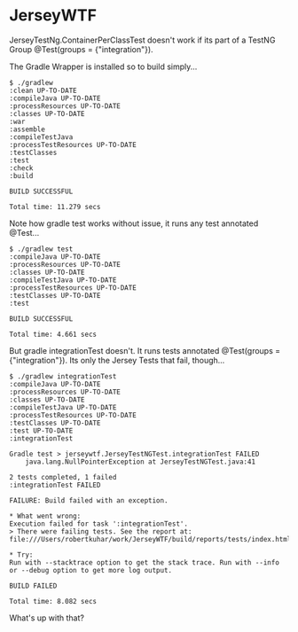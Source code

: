 JerseyWTF
=========

JerseyTestNg.ContainerPerClassTest doesn't work if its part of a TestNG Group @Test(groups = {"integration"}).

The Gradle Wrapper is installed so to build simply...

    $ ./gradlew
    :clean UP-TO-DATE
    :compileJava UP-TO-DATE
    :processResources UP-TO-DATE
    :classes UP-TO-DATE
    :war
    :assemble
    :compileTestJava
    :processTestResources UP-TO-DATE
    :testClasses
    :test
    :check
    :build
    
    BUILD SUCCESSFUL
    
    Total time: 11.279 secs

Note how gradle test works without issue, it runs any test annotated @Test...

    $ ./gradlew test
    :compileJava UP-TO-DATE
    :processResources UP-TO-DATE
    :classes UP-TO-DATE
    :compileTestJava UP-TO-DATE
    :processTestResources UP-TO-DATE
    :testClasses UP-TO-DATE
    :test
    
    BUILD SUCCESSFUL
    
    Total time: 4.661 secs

But gradle integrationTest doesn't.  It runs tests annotated @Test(groups = {"integration"}).
Its only the Jersey Tests that fail, though...

    $ ./gradlew integrationTest
    :compileJava UP-TO-DATE
    :processResources UP-TO-DATE
    :classes UP-TO-DATE
    :compileTestJava UP-TO-DATE
    :processTestResources UP-TO-DATE
    :testClasses UP-TO-DATE
    :test UP-TO-DATE
    :integrationTest
    
    Gradle test > jerseywtf.JerseyTestNGTest.integrationTest FAILED
        java.lang.NullPointerException at JerseyTestNGTest.java:41
    
    2 tests completed, 1 failed
    :integrationTest FAILED
    
    FAILURE: Build failed with an exception.
    
    * What went wrong:
    Execution failed for task ':integrationTest'.
    > There were failing tests. See the report at: file:///Users/robertkuhar/work/JerseyWTF/build/reports/tests/index.html
    
    * Try:
    Run with --stacktrace option to get the stack trace. Run with --info or --debug option to get more log output.
    
    BUILD FAILED
    
    Total time: 8.082 secs

What's up with that?
